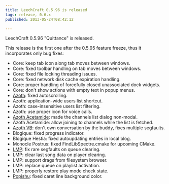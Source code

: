 ```yaml
---
title: LeechCraft 0.5.96 is released
tags: release, 0.6.x
published: 2013-05-24T08:42:12

---
```


LeechCraft 0.5.96 "Quittance" is released.

This release is the first one after the 0.5.95 feature freeze, thus it
incorporates only bug fixes:

- Core: keep tab icon along tab moves between windows.
- Core: fixed toolbar handling on tab moves between windows.
- Core: fixed file locking threading issues.
- Core: fixed network disk cache expiration handling.
- Core: proper handling of forcefully closed unassociated
  dock widgets.
- Core: don't show actions with empty text in popup menus.
- [Azoth](/plugins-azoth): fixed autoscrolling.
- Azoth: application-wide users list shortcut.
- Azoth: case-insensitive users list filtering.
- Azoth: use proper icon for voice calls.
- [Azoth Acetamide](/plugins-azoth-acetamide): made the channels list
  dialog non-modal.
- Azoth Acetamide: allow joining to channels while the list
  is fetched.
- [Azoth VB](/plugins-azoth-velvetbird): don't own conversation by the
  buddy, fixes multiple segfaults.
- Blogique: fixed progress indicator.
- Blogique Hestia: fixed autoupdating entries in local blog.
- Monocle Postrus: fixed FindLibSpectre.cmake for upcoming CMake.
- [LMP](/plugins-lmp): fix rare segfaults on queue clearing.
- LMP: clear last song data on player clearing.
- LMP: support drags from filesystem browser.
- LMP: replace queue on playlist activation.
- LMP: properly restore play mode check state.
- [Popishu](/plugins-popishu): fixed caret line background color.
